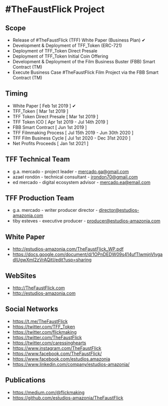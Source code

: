 ﻿#TheFaustFlick Project
=====================

Scope
-----
 - Release of #TheFaustFlick (TFF) White Paper (Business Plan) ✔
 - Development & Deployment of TFF_Token (ERC-721)
 - Deployment of TFF_Token Direct Presale
 - Deployment of TFF_Token Initial Coin Offering
 - Development & Deployment of the Film Business Buster (FBB) Smart Contract (TM)
 - Execute Business Case #TheFaustFlick Film Project via the FBB Smart Contract (TM)

 Timing
 ------
 - White Paper              [ Feb  1st 2019 ] ✔
 - TFF_Token                [ Mar  1st 2019 ]
 - TFF Token Direct Presale [ Mar  1st 2019 ]
 - TFF Token ICO            [ Apr  1st 2019 - Jul 14th 2019 ]
 - FBB Smart Contract       [ Jun  1st 2019 ]
 - TFF Filmmaking Process   [ Jul 15th 2019 - Jun 30th 2020 ]
 - TFF Film Business Cycle  [ Jul  1st 2020 - Dec 31st 2020 ]
 - Net Profits Proceeds     [ Jan  1st 2021 ]

 TFF Technical Team
 ------------------
 - g.a. mercado - project leader             - mercado.ga@gmail.com
 - azael rondón - technical consultant       - jrondon70@gmail.com
 - ed mercado   - digital ecosystem advisor  - mercado.ea@email.com

 TFF Production Team
 -------------------
 - g.a. mercado - writer producer director - director@estudios-amazonia.com
 - tiby esteves - executive producer       - producer@estudios-amazonia.com

 White Paper
 -----------
 - http://estudios-amazonia.com/TheFaustFlick_WP.pdf
 - https://docs.google.com/document/d/1OPnDEDW09s414ufTlwmjnVIvgadlUgwXml2zVrAQitI/edit?usp=sharing

 WebSites
 ---------------
 - http://TheFaustFlick.com
 - http://estudios-amazonia.com

 Social Networks
 ---------------
 - https://t.me/TheFaustFlick
 - https://twitter.com/TFF_Token
 - https://twitter.com/flickmaking
 - https://twitter.com/TheFaustFlick
 - https://twitter.com/caressinghearts
 - https://www.instagram.com/TheFaustFlick
 - https://www.facebook.com/TheFaustFlick/
 - https://www.facebook.com/estudios.amazonia
 - https://www.linkedin.com/company/estudios-amazonia/

 Publications
 ------------
 - https://medium.com/@flickmaking
 - https://github.com/estudios-amazonia/TheFaustFlick
